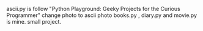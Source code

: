 ascii.py is follow "Python Playground: Geeky Projects for the Curious Programmer" change photo to ascii photo
books.py , diary.py and movie.py is mine. small project.
